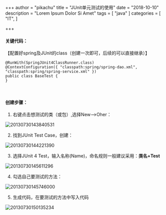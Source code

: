 +++
author = "pikachu"
title = "JUnit单元测试的使用"
date = "2018-10-10"
description = "Lorem Ipsum Dolor Si Amet"
tags = [
    "java"
]
categories = [
    "IT",
]

+++


#### 关键代码：
【配置好spring及JUnit的class（创建一次即可，后续的可以直接继承）】

```
@RunWith(SpringJUnit4ClassRunner.class)
@ContextConfiguration({ "classpath:spring/spring-dao.xml", "classpath:spring/spring-service.xml" })
public class BaseTest {
}
```
&nbsp;

#### 创建步骤：

1. 右键点击想测试的类（或包）,选择New-->Oher：

![20130730143840531](https://user-images.githubusercontent.com/38284818/46738341-8582b600-ccd0-11e8-9f70-c527a5a0a56e.png)
<br/>

2. 找到JUnit Test Case，创建：

![20130730144221390](https://user-images.githubusercontent.com/38284818/46739475-3722e680-ccd3-11e8-9fbb-27cbf5b86f40.png)
<br/>

3. 选择JUnit 4 Test，输入名称(Name)，命名规则一般建议采用：**类名+Test**

![20130730145611296](https://user-images.githubusercontent.com/38284818/46739798-eb247180-ccd3-11e8-8618-23c51df4db4a.png)
<br/>

4. 勾选自己要测试的方法：

![20130730145746000](https://user-images.githubusercontent.com/38284818/46739998-5bcb8e00-ccd4-11e8-986f-24307ae07b9d.png)
<br/>

5. 生成代码，在要测试的方法中写入代码

![20130730150135234](https://user-images.githubusercontent.com/38284818/46739906-27f06880-ccd4-11e8-9632-36d58d37a9ef.png)
<br/>
